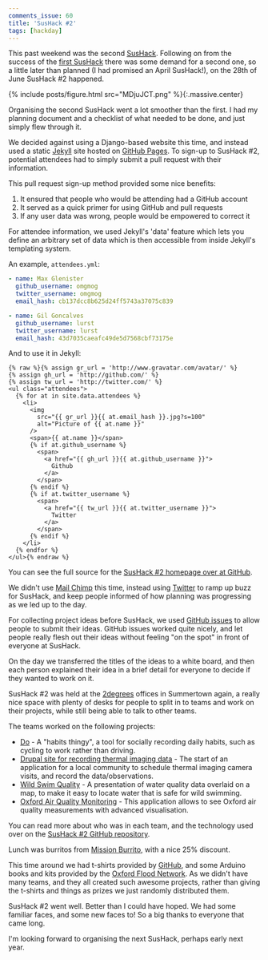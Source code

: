 ```yaml
---
comments_issue: 60
title: 'SusHack #2'
tags: [hackday]
---
```


This past weekend was the second [SusHack](https://sushack.github.io). Following on from the success of the [first SusHack](/post/sushack-1-building-the-foundations-of-the-oxford-flood-network-stack/) there was some demand for a second one, so a little later than planned (I had promised an April SusHack!), on the 28th of June SusHack #2 happened.

<!-- more -->

{% include posts/figure.html src="MDjuJCT.png" %}{:.massive.center}

Organising the second SusHack went a lot smoother than the first. I had my planning document and a checklist of what needed to be done, and just simply flew through it.

We decided against using a Django-based website this time, and instead used a static [Jekyll](http://jekyllrb.com) site hosted on [GitHub Pages](http://pages.github.com). To sign-up to SusHack #2, potential attendees had to simply submit a pull request with their information.

This pull request sign-up method provided some nice benefits:

1. It ensured that people who would be attending had a GitHub account
2. It served as a quick primer for using GitHub and pull requests
3. If any user data was wrong, people would be empowered to correct it

For attendee information, we used Jekyll's 'data' feature which lets you define an arbitrary set of data which is then accessible from inside Jekyll's templating system.

An example, `attendees.yml`:

```yaml
- name: Max Glenister
  github_username: omgmog
  twitter_username: omgmog
  email_hash: cb137dcc8b625d24ff5743a37075c839

- name: Gil Goncalves
  github_username: lurst
  twitter_username: lurst
  email_hash: 43d7035caeafc49de5d7568cbf73175e
```

And to use it in Jekyll:

```liquid
{% raw %}{% assign gr_url = 'http://www.gravatar.com/avatar/' %}
{% assign gh_url = 'http://github.com/' %}
{% assign tw_url = 'http://twitter.com/' %}
<ul class="attendees">
  {% for at in site.data.attendees %}
    <li>
      <img
        src="{{ gr_url }}{{ at.email_hash }}.jpg?s=100"
        alt="Picture of {{ at.name }}"
      />
      <span>{{ at.name }}</span>
      {% if at.github_username %}
        <span>
          <a href="{{ gh_url }}{{ at.github_username }}">
            Github
          </a>
        </span>
      {% endif %}
      {% if at.twitter_username %}
        <span>
          <a href="{{ tw_url }}{{ at.twitter_username }}">
            Twitter
          </a>
        </span>
      {% endif %}
    </li>
  {% endfor %}
</ul>{% endraw %}
```

You can see the full source for the [SusHack #2 homepage over at GitHub](https://github.com/sushack/sushack.github.io).

We didn't use [Mail Chimp](http://mailchimp.com) this time, instead using [Twitter](http://twitter.com) to ramp up buzz for SusHack, and keep people informed of how planning was progressing as we led up to the day.

For collecting project ideas before SusHack, we used [GitHub issues](https://github.com/sushack/sushack.github.io/issues/18) to allow people to submit their ideas. GitHub issues worked quite nicely, and let people really flesh out their ideas without feeling "on the spot" in front of everyone at SusHack.

On the day we transferred the titles of the ideas to a white board, and then each person explained their idea in a brief detail for everyone to decide if they wanted to work on it.

SusHack #2 was held at the [2degrees](https://www.2degreesnetwork.com) offices in Summertown again, a really nice space with plenty of desks for people to split in to teams and work on their projects, while still being able to talk to other teams.

The teams worked on the following projects:

- [Do](https://github.com/sushack/do) - A "habits thingy", a tool for socially recording daily habits, such as cycling to work rather than driving.
- [Drupal site for recording thermal imaging data](https://github.com/sushack/thermal-imaging) - The start of an application for a local community to schedule thermal imaging camera visits, and record the data/observations.
- [Wild Swim Quality](https://github.com/sushack/wildswimquality) - A presentation of water quality data overlaid on a map, to make it easy to locate water that is safe for wild swimming.
- [Oxford Air Quality Monitoring](https://github.com/sushack/oxfordair) - This application allows to see Oxford air quality measurements with advanced visualisation.

You can read more about who was in each team, and the technology used over on the [SusHack #2 GitHub repository](https://github.com/sushack/sushack-2).

Lunch was burritos from [Mission Burrito](http://missionburrito.co.uk/), with a nice 25% discount.

This time around we had t-shirts provided by [GitHub](https://community.github.com/), and some Arduino books and kits provided by the [Oxford Flood Network](http://oxfloodnet.co.uk/). As we didn't have many teams, and they all created such awesome projects, rather than giving the t-shirts and things as prizes we just randomly distributed them.

SusHack #2 went well. Better than I could have hoped. We had some familiar faces, and some new faces to! So a big thanks to everyone that came long.

I'm looking forward to organising the next SusHack, perhaps early next year.
